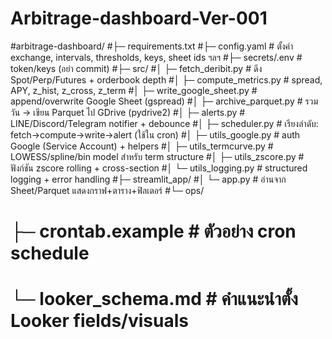 # Arbitrage-dashboard-Ver-001

#arbitrage-dashboard/
#├─ requirements.txt
#├─ config.yaml                       # ตั้งค่า exchange, intervals, thresholds, keys, sheet ids ฯลฯ
#├─ secrets/.env                      # token/keys (อย่า commit)
#├─ src/
#│  ├─ fetch_deribit.py               # ดึง Spot/Perp/Futures + orderbook depth
#│  ├─ compute_metrics.py             # spread, APY, z_hist, z_cross, z_term
#│  ├─ write_google_sheet.py          # append/overwrite Google Sheet (gspread)
#│  ├─ archive_parquet.py             # รวมวัน → เขียน Parquet ไป GDrive (pydrive2)
#│  ├─ alerts.py                      # LINE/Discord/Telegram notifier + debounce
#│  ├─ scheduler.py                   # เรียงลำดับ: fetch→compute→write→alert (ใช้ใน cron)
#│  ├─ utils_google.py                # auth Google (Service Account) + helpers
#│  ├─ utils_termcurve.py             # LOWESS/spline/bin model สำหรับ term structure
#│  ├─ utils_zscore.py                # ฟังก์ชัน zscore rolling + cross-section
#│  └─ utils_logging.py               # structured logging + error handling
#├─ streamlit_app/
#│  └─ app.py                         # อ่านจาก Sheet/Parquet แสดงกราฟ+ตาราง+ฟิลเตอร์
#└─ ops/
#   ├─ crontab.example                # ตัวอย่าง cron schedule
#   └─ looker_schema.md               # คำแนะนำตั้ง Looker fields/visuals
